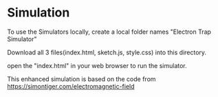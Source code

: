 # Simulation

To use the Simulators locally, create a local folder names "Electron Trap Simulator"

Download all 3 files(index.html, sketch.js, style.css) into this directory.

open the "index.html" in your web browser to run the simulator.

This enhanced simulation is based on the code from https://simontiger.com/electromagnetic-field
